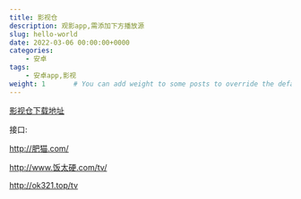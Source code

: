 ```yaml
---
title: 影视仓
description: 观影app,需添加下方播放源
slug: hello-world
date: 2022-03-06 00:00:00+0000
categories:
    - 安卓
tags:
    - 安卓app,影视
weight: 1       # You can add weight to some posts to override the default sorting (date descending)
---
```




[影视仓下载地址](https://tansuo.lanzoub.com/b01592xri)

接口:

http://肥猫.com/

http://www.饭太硬.com/tv/

http://ok321.top/tv